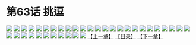 # 第63话 挑逗
![](https://s1.baozimh.com/scomic/sanyanxiaotianlu-samanhua/0/62-ytgn/1.jpg)
![](https://s1.baozimh.com/scomic/sanyanxiaotianlu-samanhua/0/62-ytgn/2.jpg)
![](https://s1.baozimh.com/scomic/sanyanxiaotianlu-samanhua/0/62-ytgn/3.jpg)
![](https://s1.baozimh.com/scomic/sanyanxiaotianlu-samanhua/0/62-ytgn/4.jpg)
![](https://s1.baozimh.com/scomic/sanyanxiaotianlu-samanhua/0/62-ytgn/5.jpg)
![](https://s1.baozimh.com/scomic/sanyanxiaotianlu-samanhua/0/62-ytgn/6.jpg)
![](https://s1.baozimh.com/scomic/sanyanxiaotianlu-samanhua/0/62-ytgn/7.jpg)
![](https://s1.baozimh.com/scomic/sanyanxiaotianlu-samanhua/0/62-ytgn/8.jpg)
![](https://s1.baozimh.com/scomic/sanyanxiaotianlu-samanhua/0/62-ytgn/9.jpg)
![](https://s1.baozimh.com/scomic/sanyanxiaotianlu-samanhua/0/62-ytgn/10.jpg)
![](https://s1.baozimh.com/scomic/sanyanxiaotianlu-samanhua/0/62-ytgn/11.jpg)
![](https://s1.baozimh.com/scomic/sanyanxiaotianlu-samanhua/0/62-ytgn/12.jpg)
![](https://s1.baozimh.com/scomic/sanyanxiaotianlu-samanhua/0/62-ytgn/13.jpg)
![](https://s1.baozimh.com/scomic/sanyanxiaotianlu-samanhua/0/62-ytgn/14.jpg)
![](https://s1.baozimh.com/scomic/sanyanxiaotianlu-samanhua/0/62-ytgn/15.jpg)
![](https://s1.baozimh.com/scomic/sanyanxiaotianlu-samanhua/0/62-ytgn/16.jpg)
![](https://s1.baozimh.com/scomic/sanyanxiaotianlu-samanhua/0/62-ytgn/17.jpg)
![](https://s1.baozimh.com/scomic/sanyanxiaotianlu-samanhua/0/62-ytgn/18.jpg)
![](https://s1.baozimh.com/scomic/sanyanxiaotianlu-samanhua/0/62-ytgn/19.jpg)
![](https://s1.baozimh.com/scomic/sanyanxiaotianlu-samanhua/0/62-ytgn/20.jpg)
![](https://s1.baozimh.com/scomic/sanyanxiaotianlu-samanhua/0/62-ytgn/21.jpg)
![](https://s1.baozimh.com/scomic/sanyanxiaotianlu-samanhua/0/62-ytgn/22.jpg)
![](https://s1.baozimh.com/scomic/sanyanxiaotianlu-samanhua/0/62-ytgn/23.jpg)
![](https://s1.baozimh.com/scomic/sanyanxiaotianlu-samanhua/0/62-ytgn/24.jpg)
![](https://s1.baozimh.com/scomic/sanyanxiaotianlu-samanhua/0/62-ytgn/25.jpg)
![](https://s1.baozimh.com/scomic/sanyanxiaotianlu-samanhua/0/62-ytgn/26.jpg)
![](https://s1.baozimh.com/scomic/sanyanxiaotianlu-samanhua/0/62-ytgn/27.jpg)
![](https://s1.baozimh.com/scomic/sanyanxiaotianlu-samanhua/0/62-ytgn/28.jpg)
![](https://s1.baozimh.com/scomic/sanyanxiaotianlu-samanhua/0/62-ytgn/29.jpg)
![](https://s1.baozimh.com/scomic/sanyanxiaotianlu-samanhua/0/62-ytgn/30.jpg)
![](https://s1.baozimh.com/scomic/sanyanxiaotianlu-samanhua/0/62-ytgn/31.jpg)
![](https://s1.baozimh.com/scomic/sanyanxiaotianlu-samanhua/0/62-ytgn/32.jpg)
![](https://s1.baozimh.com/scomic/sanyanxiaotianlu-samanhua/0/62-ytgn/33.jpg)
![](https://s1.baozimh.com/scomic/sanyanxiaotianlu-samanhua/0/62-ytgn/34.jpg)
![](https://s1.baozimh.com/scomic/sanyanxiaotianlu-samanhua/0/62-ytgn/35.jpg)
![](https://s1.baozimh.com/scomic/sanyanxiaotianlu-samanhua/0/62-ytgn/36.jpg)
[【上一章】](./62.md)
[【目录】](./README.md)
[【下一章】](./64.md)
